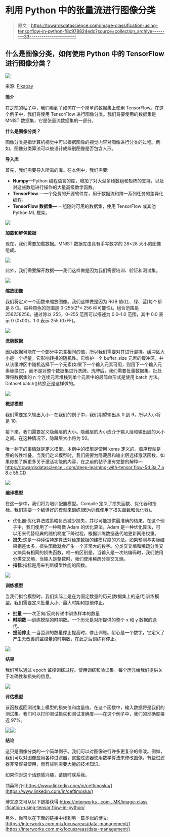 # 利用 Python 中的张量流进行图像分类

> 原文：<https://towardsdatascience.com/image-classification-using-tensorflow-in-python-f8c978824edc?source=collection_archive---------33----------------------->

## 什么是图像分类，如何使用 Python 中的 TensorFlow 进行图像分类？

![](img/14d4cd5f84ae83504a5bfa94845fdf1f.png)

来源: [Pixabay](https://pixabay.com/illustrations/artificial-intelligence-brain-think-3382507/)

**简介**

在[之前的帖子](/deep-learning-with-tensorflow-5d3a7a8c55cd)中，我们看到了如何在一个简单的数据集上使用 TensorFlow。在这个例子中，我们将使用 TensorFlow 进行图像分类。我们将要使用的数据集是 MNIST 数据集，它是张量流数据集的一部分。

**什么是图像分类？**

图像分类是指计算机视觉中可以根据图像的视觉内容对图像进行分类的过程。例如，图像分类算法可以被设计成辨别图像是否包含人形。

**导入库**

首先，我们需要导入所需的库。在本例中，我们需要:

*   **Numpy**—Python 编程语言的库，增加了对大型多维数组和矩阵的支持，以及对这些数组进行操作的大量高级数学函数。
*   **TensorFlow** —一个免费的开源软件库，用于数据流和跨一系列任务的差异化编程。
*   **TensorFlow 数据集—** 一组随时可用的数据集，使用 TensorFlow 或其他 Python ML 框架。

![](img/b8c3943070b9b99547692df01110baa4.png)

**加载和解包数据**

现在，我们需要加载数据。MNIST 数据库由具有手写数字的 28×28 大小的图像组成。

![](img/2e7ac0e45fe46aa990710cf94e7bf2f5.png)

此外，我们需要解开数据——我们这样做是因为我们需要培训、验证和测试集。

![](img/dc3317f32ace1949b300ad4e45c759e8.png)

**缩放图像**

我们将定义一个函数来缩放图像。我们这样做是因为 RGB 值(红、绿、蓝)每个都是 8 位。每种颜色的范围是 0-255(2⁸= 256 种可能性)。组合范围是 256*256*256。通过除以 255，0–255 范围可以描述为 0.0–1.0 范围，其中 0.0 表示 0 (0x00)，1.0 表示 255 (0xFF)。

![](img/e08c09d6c336e80da841da6b1d09e7db.png)

**洗牌数据**

因为数据可能在一个部分中包含相同的值，所以我们需要对其进行混排。缓冲区大小是一个标量，它影响转换的随机性。它维护一个 buffer_size 元素的缓冲区，并从该缓冲区中随机选择下一个元素(如果下一个输入元素可用，则用下一个输入元素替换它)，而不是对整个数据集进行洗牌。洗牌后，我们需要批量数据集。批处理将数据集的 n 个连续元素堆栈到单个元素中的最简单形式是使用 batch 方法。Dataset.batch()转换正是这样做的。

![](img/6f4f5da96786b607ed8c44c23b92333a.png)

**概述模型**

我们需要定义输出大小—在我们的例子中，我们期望输出从 0 到 9，所以大小将是 10。

接下来，我们需要定义隐藏层的大小。隐藏层的大小应介于输入层和输出层的大小之间。在这种情况下，隐藏层大小将为 50。

唯一剩下的事情就是定义模型。本例中的模型是使用 keras 定义的。顺序模型是层的线性堆叠。当我们定义模型时，我们需要为隐藏层和输出层选择激活函数。如果你想了解更多关于激活功能的内容，在之前的帖子里有完整的解释—[https://towardsdatascience . com/deep-learning-with-tensor flow-5d 3a 7 a 8 c 55 CD](/deep-learning-with-tensorflow-5d3a7a8c55cd)

![](img/fdfbb56492cd812fb87999c1df0aae05.png)

**编译模型**

在这一步中，我们将为培训配置模型。Compile 定义了损失函数、优化器和指标。我们需要一个编译好的模型来训练(因为训练使用了损失函数和优化器)。

*   优化器:优化算法或策略负责减少损失，并尽可能提供最准确的结果。在这个例子中，我们使用了一种叫做 Adam 的优化算法。Adam 是一种优化算法，可以用来代替经典的随机梯度下降过程，根据训练数据迭代地更新网络权重。
*   **损失**:这是一种评估特定算法对给定数据的建模程度的方法。如果预测与实际结果相差太多，损失函数就会产生一个非常大的数字。分类交叉熵和稀疏分类交叉熵具有相同的损失函数，唯一的区别是，当输入是一次热编码时，我们使用分类交叉熵，当输入是整数时，我们使用稀疏分类交叉熵。
*   **指标**:指标是用来判断模型性能的函数。

![](img/108bd81aa187ad06415ddcf6445ae3c0.png)

**训练模型**

当我们拟合模型时，我们实际上是在为固定数量的历元(数据集上的迭代)训练模型。我们需要定义批量大小、最大时期和提前停止。

*   **批量** —一次正向/反向传递中训练样本的数量
*   **时期数** —训练模型的时期数。一个历元是对所提供的整个 x 和 y 数据的迭代。
*   **提前停止** —当监测的数量停止提高时，停止训练。耐心是一个数字，它定义了产生无改善的监控量的时期数，在此之后训练将停止。

![](img/e48ce5c36fb169430f33713ebea2893d.png)

**结果**

我们可以通过 epoch 监控训练过程。使用训练和验证集，每个历元给我们提供关于准确性和损失的信息。

![](img/040d9266ae1341b4a67059a9ac622e79.png)

**评估模型**

该函数返回测试集上模型的损失值和度量值。在这个函数中，输入数据将是我们的测试集。我们可以打印测试损失和测试准确度——在这个例子中，我们的准确度接近 97%。

![](img/6c9c364d669a1fcff9ba51cf40f51fb5.png)![](img/9645be2cb3a1fffae44682470fd8af47.png)

**结论**

这只是图像分类的一个简单例子。我们可以对图像进行许多更复杂的修改。例如，我们可以对图像应用各种过滤器，这些过滤器使用数学算法来修改图像。有些过滤器非常容易使用，而有些则需要大量的技术知识。

如果你对这个话题感兴趣，请随时联系我。

领英简介:[https://www.linkedin.com/in/ceftimoska/](https://www.linkedin.com/in/ceftimoska/)

博文原文可从以下链接获得:[https://interworks . com . MK/image-class ification-using-tensor flow-in-python/](https://interworks.com.mk/image-classification-using-tensorflow-in-python/)

另外，你可以在下面的链接中找到另一篇类似的博文:[https://interworks.com.mk/focusareas/data-management/](https://interworks.com.mk/focusareas/data-management/)